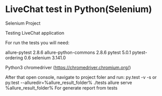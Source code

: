 # LiveChat test in Python(Selenium)
Selenium Project

Testing LiveChat application

For run the tests you will need:

allure-pytest                   2.8.6
allure-python-commons           2.8.6
pytest                          5.0.1
pytest-ordering                 0.6
selenium                        3.141.0


Python3
chromedriver (https://chromedriver.chromium.org/)



After that open console, navigate to project foler and run:
py.test -v -s
or 
py.test --alluredir=%allure_result_folder% ./tests
allure serve %allure_result_folder%
For generate report from tests


